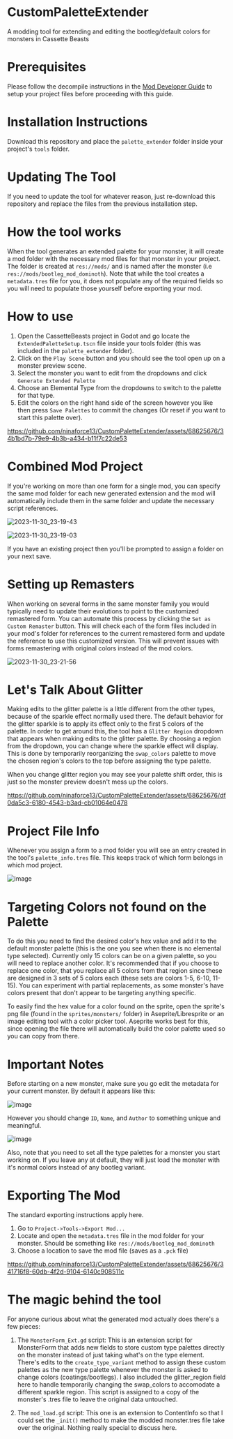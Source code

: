 # CustomPaletteExtender
A modding tool for extending and editing the bootleg/default colors for monsters in Cassette Beasts

# Prerequisites
Please follow the decompile instructions in the [Mod Developer Guide](https://wiki.cassettebeasts.com/wiki/Modding:Mod_Developer_Guide) to setup your project files before proceeding with this guide.

# Installation Instructions
Download this repository and place the ```palette_extender``` folder inside your project's ```tools``` folder.

# Updating The Tool
If you need to update the tool for whatever reason, just re-download this repository and replace the files from the previous installation step. 

# How the tool works
When the tool generates an extended palette for your monster, it will create a mod folder with the necessary mod files for that monster in your project. The folder is created at ```res://mods/``` and is named after the monster (i.e ```res://mods/bootleg_mod_dominoth```). 
Note that while the tool creates a ```metadata.tres``` file for you, it does not populate any of the required fields so you will need to populate those yourself before exporting your mod. 

# How to use
1) Open the CassetteBeasts project in Godot and go locate the ```ExtendedPaletteSetup.tscn``` file inside your tools folder (this was included in the ```palette_extender``` folder).
2) Click on the ```Play Scene``` button and you should see the tool open up on a monster preview scene.
3) Select the monster you want to edit from the dropdowns and click ```Generate Extended Palette```
4) Choose an Elemental Type from the dropdowns to switch to the palette for that type.
5) Edit the colors on the right hand side of the screen however you like then press ```Save Palettes``` to commit the changes (Or reset if you want to start this palette over).

https://github.com/ninaforce13/CustomPaletteExtender/assets/68625676/34b1bd7b-79e9-4b3b-a434-b11f7c22de53

# Combined Mod Project
If you're working on more than one form for a single mod, you can specify the same mod folder for each new generated extension and the mod will automatically include them in the same folder and update the necessary script references.

![2023-11-30_23-19-43](https://github.com/ninaforce13/CustomPaletteExtender/assets/68625676/d554fac2-636c-4d07-a5d8-41f1f2da0875)

![2023-11-30_23-19-03](https://github.com/ninaforce13/CustomPaletteExtender/assets/68625676/441b3a0d-143e-45f7-8028-a6c580715968)

If you have an existing project then you'll be prompted to assign a folder on your next save.

# Setting up Remasters
When working on several forms in the same monster family you would typically need to update their evolutions to point to the customized remastered form. You can automate this process by clicking the ```Set as Custom Remaster``` button. This will check each of the form files included in your mod's folder for references to the current remastered form and update the reference to use this customized version. This will prevent issues with forms remastering with original colors instead of the mod colors.

![2023-11-30_23-21-56](https://github.com/ninaforce13/CustomPaletteExtender/assets/68625676/b892e602-00db-4588-98fb-8f8157718be7)



# Let's Talk About Glitter
Making edits to the glitter palette is a little different from the other types, because of the sparkle effect normally used there. The default behavior for the glitter sparkle is to apply its effect only to the first 5 colors of the palette. In order to get around this, the tool has a ```Glitter Region``` dropdown that appears when making edits to the glitter palette. By choosing a region from the dropdown, you can change where the sparkle effect will display. This is done by temporarily reorganizing the ```swap_colors``` palette to move the chosen region's colors to the top before assigning the type palette. 

When you change glitter region you may see your palette shift order, this is just so the monster preview doesn't mess up the colors.

https://github.com/ninaforce13/CustomPaletteExtender/assets/68625676/df0da5c3-6180-4543-b3ad-cb01064e0478

# Project File Info
Whenever you assign a form to a mod folder you will see an entry created in the tool's ```palette_info.tres``` file. This keeps track of which form belongs in which mod project.

![image](https://github.com/ninaforce13/CustomPaletteExtender/assets/68625676/82557438-2160-413b-a264-dc4a730611de)


# Targeting Colors not found on the Palette
To do this you need to find the desired color's hex value and add it to the default monster palette (this is the one you see when there is no elemental type selected). Currently only 15 colors can be on a given palette, so you will need to replace another color. It's recommended that if you choose to replace one color, that you replace all 5 colors from that region since these are designed in 3 sets of 5 colors each (these sets are colors 1-5, 6-10, 11-15). You can experiment with partial replacements, as some monster's have colors present that don't appear to be targeting anything specific.

To easily find the hex value for a color found on the sprite, open the sprite's png file (found in the ```sprites/monsters/``` folder) in Aseprite/Libresprite or an image editing tool with a color picker tool. Aseprite works best for this, since opening the file there will automatically build the color palette used so you can copy from there.

# Important Notes
Before starting on a new monster, make sure you go edit the metadata for your current monster. 
By default it appears like this:

![image](https://github.com/ninaforce13/CustomPaletteExtender/assets/68625676/67ee50fb-8a8e-4250-b3ae-0bec065e1573)

However you should change ```ID```, ```Name```, and ```Author``` to something unique and meaningful.

![image](https://github.com/ninaforce13/CustomPaletteExtender/assets/68625676/8009177d-14b8-41d5-95b9-9514f1dc81fe)

Also, note that you need to set all the type palettes for a monster you start working on. If you leave any at default, they will just load the monster with it's normal colors instead of any bootleg variant.

# Exporting The Mod
The standard exporting instructions apply here.
1) Go to ```Project->Tools->Export Mod...```
2) Locate and open the ```metadata.tres``` file in the mod folder for your monster. Should be something like ```res://mods/bootleg_mod_dominoth```
3) Choose a location to save the mod file (saves as a ```.pck``` file)
   
https://github.com/ninaforce13/CustomPaletteExtender/assets/68625676/341716f8-60db-4f2d-9104-6140c908511c

# The magic behind the tool
For anyone curious about what the generated mod actually does there's a few pieces:
1) The ```MonsterForm_Ext.gd``` script: This is an extension script for MonsterForm that adds new fields to store custom type palettes directly on the monster instead of just taking what's on the type element. There's edits to the ```create_type_variant``` method to assign these custom palettes as the new type palette whenever the monster is asked to change colors (coatings/bootlegs). I also included the glitter_region field here to handle temporarily changing the swap_colors to accomodate a different sparkle region. This script is assigned to a copy of the monster's .tres file to leave the original data untouched.

2) The ```mod_load.gd``` script: This one is an extension to ContentInfo so that I could set the ```_init()``` method to make the modded monster.tres file take over the original. Nothing really special to discuss here.



